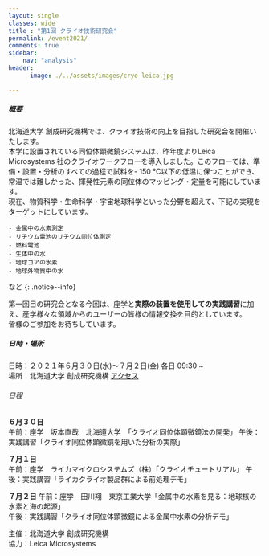 ```yaml
---
layout: single
classes: wide
title : "第1回 クライオ技術研究会"
permalink: /event2021/
comments: true
sidebar: 
    nav: "analysis"
header:
      image: ./../assets/images/cryo-leica.jpg

---
```

##### 概要 
北海道大学 創成研究機構では、クライオ技術の向上を目指した研究会を開催いたします。    
本学に設置されている同位体顕微鏡システムは、昨年度よりLeica Microsystems 社のクライオワークフローを導入しました。このフローでは、準備・設置・分析のすべての過程で試料を- 150 ℃以下の低温に保つことができ、常温では難しかった、揮発性元素の同位体のマッピング・定量を可能にしています。   
現在、物質科学・生命科学・宇宙地球科学といった分野を超えて、下記の実現をターゲットにしています。    

    - 金属中の水素測定   
    - リチウム電池のリチウム同位体測定   
    - 燃料電池   
    - 生体中の水   
    - 地球コアの水素   
    - 地球外物質中の水   
 など
{: .notice--info}


第一回目の研究会となる今回は、座学と**実際の装置を使用しての実践講習**に加え、産学様々な領域からのユーザーの皆様の情報交換を目的としています。   
皆様のご参加をお待ちしています。   
    
##### 日時・場所  
日時：２０２１年６月３０日(水)～７月２日(金) 各日 09:30 ~   
場所：北海道大学 創成研究機構 [アクセス](https://www.cris.hokudai.ac.jp/wp/wp-content/uploads/2021/03/map-1.pdf)

###### 日程  
**６月３０日**  
午前：座学　坂本直哉　北海道大学　「クライオ同位体顕微鏡法の開発」
午後：実践講習「クライオ同位体顕微鏡を用いた分析の実際」

**７月１日**   
午前：座学　ライカマイクロシステムズ（株）「クライオチュートリアル」
午後：実践講習「ライカクライオ製品群による前処理デモ」

**７月２日**
午前：座学　田川翔　東京工業大学「金属中の水素を見る：地球核の水素と海の起源」   
午後：実践講習「クライオ同位体顕微鏡による金属中水素の分析デモ」   
   
主催：北海道大学 創成研究機構   
協力：Leica Microsystems   